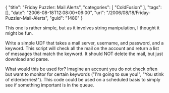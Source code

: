 {
	"title": "Friday Puzzler: Mail Alerts",
	"categories": [
		"ColdFusion"
	],
	"tags": [],
	"date": "2006-08-18T12:08:00+06:00",
	"url": "/2006/08/18/Friday-Puzzler-Mail-Alerts",
	"guid": "1480"
}

This one is rather simple, but as it involves string manipulation, I thought it might be fun.

Write a simple UDF that takes a mail server, username, and password, and a keyword. This script will check all the mail on the account and return a list of messages that match the keyword. It should NOT delete the mail, but just download and parse. 

What would this be used for? Imagine an account you do not check often but want to monitor for certain keywords ("I'm going to sue you!", "You stink of elderberries!"). This code could be used on a scheduled basis to simply see if something important is in the queue.